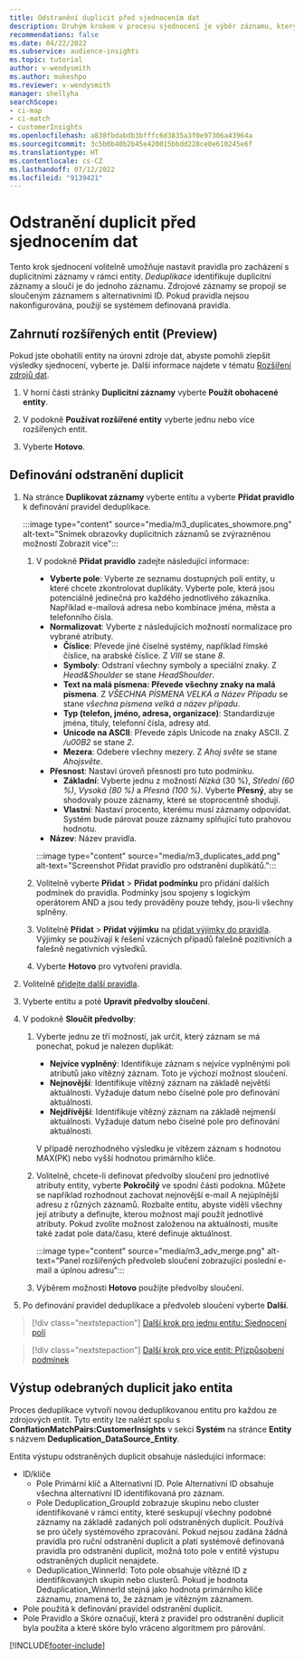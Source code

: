 ```yaml
---
title: Odstranění duplicit před sjednocením dat
description: Druhým krokem v procesu sjednocení je výběr záznamu, který se má zachovat, když jsou nalezeny duplikáty.
recommendations: false
ms.date: 04/22/2022
ms.subservice: audience-insights
ms.topic: tutorial
author: v-wendysmith
ms.author: mukeshpo
ms.reviewer: v-wendysmith
manager: shellyha
searchScope:
- ci-map
- ci-match
- customerInsights
ms.openlocfilehash: a838fbdabdb3bfffc6d3835a3f0e97306a43964a
ms.sourcegitcommit: 3c5b0b40b2b45e420015bbdd228ce0e610245e6f
ms.translationtype: HT
ms.contentlocale: cs-CZ
ms.lasthandoff: 07/12/2022
ms.locfileid: "9139421"
---
```

# <a name="remove-duplicates-before-unifying-data"></a>Odstranění duplicit před sjednocením dat

Tento krok sjednocení volitelně umožňuje nastavit pravidla pro zacházení s duplicitními záznamy v rámci entity. *Deduplikace* identifikuje duplicitní záznamy a sloučí je do jednoho záznamu. Zdrojové záznamy se propojí se sloučeným záznamem s alternativními ID. Pokud pravidla nejsou nakonfigurována, použijí se systémem definovaná pravidla.

## <a name="include-enriched-entities-preview"></a>Zahrnutí rozšířených entit (Preview)

Pokud jste obohatili entity na úrovni zdroje dat, abyste pomohli zlepšit výsledky sjednocení, vyberte je. Další informace najdete v tématu [Rozšíření zdrojů dat](data-sources-enrichment.md).

1. V horní části stránky **Duplicitní záznamy** vyberte **Použít obohacené entity**.

1. V podokně **Používat rozšířené entity** vyberte jednu nebo více rozšířených entit.

1. Vyberte **Hotovo**.

## <a name="define-deduplication-rules"></a>Definování odstranění duplicit

1. Na stránce **Duplikovat záznamy** vyberte entitu a vyberte **Přidat pravidlo** k definování pravidel deduplikace.

   :::image type="content" source="media/m3_duplicates_showmore.png" alt-text="Snímek obrazovky duplicitních záznamů se zvýrazněnou možností Zobrazit více":::

   1. V podokně **Přidat pravidlo** zadejte následující informace:
      - **Vyberte pole**: Vyberte ze seznamu dostupných polí entity, u které chcete zkontrolovat duplikáty. Vyberte pole, která jsou potenciálně jedinečná pro každého jednotlivého zákazníka. Například e-mailová adresa nebo kombinace jména, města a telefonního čísla.
      - **Normalizovat**: Vyberte z následujících možností normalizace pro vybrané atributy.
        - **Číslice**: Převede jiné číselné systémy, například římské číslice, na arabské číslice. Z *VIII* se stane *8*.
        - **Symboly**: Odstraní všechny symboly a speciální znaky. Z *Head&Shoulder* se stane *HeadShoulder*.
        - **Text na malá písmena: Převede všechny znaky na malá písmena**. Z *VŠECHNA PÍSMENA VELKÁ a Název Případu* se stane *všechna písmena velká a název případu*.
        - **Typ (telefon, jméno, adresa, organizace)**: Standardizuje jména, tituly, telefonní čísla, adresy atd.
        - **Unicode na ASCII**: Převede zápis Unicode na znaky ASCII. Z */u00B2* se stane *2*.
        - **Mezera**: Odebere všechny mezery. Z *Ahoj světe* se stane *Ahojsvěte*.
      - **Přesnost**: Nastaví úroveň přesnosti pro tuto podmínku.
        - **Základní**: Vyberte jednu z možností *Nízká* (30 %), *Střední (60 %)*, *Vysoká (80 %)* a *Přesná (100 %)*. Vyberte **Přesný**, aby se shodovaly pouze záznamy, které se stoprocentně shodují.
        - **Vlastní**: Nastaví procento, kterému musí záznamy odpovídat. Systém bude párovat pouze záznamy splňující tuto prahovou hodnotu.
      - **Název**: Název pravidla.

      :::image type="content" source="media/m3_duplicates_add.png" alt-text="Screenshot Přidat pravidlo pro odstranění duplikátů.":::

   1. Volitelně vyberte **Přidat** > **Přidat podmínku** pro přidání dalších podmínek do pravidla. Podmínky jsou spojeny s logickým operátorem AND a jsou tedy prováděny pouze tehdy, jsou-li všechny splněny.

   1. Volitelně **Přidat** > **Přidat výjimku** na [přidat výjimky do pravidla](match-entities.md#add-exceptions-to-a-rule). Výjimky se používají k řešení vzácných případů falešně pozitivních a falešně negativních výsledků.

   1. Vyberte **Hotovo** pro vytvoření pravidla.

1. Volitelně [přidejte další pravidla](#define-deduplication-rules).

1. Vyberte entitu a poté **Upravit předvolby sloučení**.

1. V podokně **Sloučit předvolby**:
   1. Vyberte jednu ze tří možností, jak určit, který záznam se má ponechat, pokud je nalezen duplikát:
      - **Nejvíce vyplněný**: Identifikuje záznam s nejvíce vyplněnými poli atributů jako vítězný záznam. Toto je výchozí možnost sloučení.
      - **Nejnovější**: Identifikuje vítězný záznam na základě největší aktuálnosti. Vyžaduje datum nebo číselné pole pro definování aktuálnosti.
      - **Nejdřívější**: Identifikuje vítězný záznam na základě nejmenší aktuálnosti. Vyžaduje datum nebo číselné pole pro definování aktuálnosti.
      
      V případě nerozhodného výsledku je vítězem záznam s hodnotou MAX(PK) nebo vyšší hodnotou primárního klíče.
      
   1. Volitelně, chcete-li definovat předvolby sloučení pro jednotlivé atributy entity, vyberte **Pokročilý** ve spodní části podokna. Můžete se například rozhodnout zachovat nejnovější e-mail A nejúplnější adresu z různých záznamů. Rozbalte entitu, abyste viděli všechny její atributy a definujte, kterou možnost mají použít jednotlivé atributy. Pokud zvolíte možnost založenou na aktuálnosti, musíte také zadat pole data/času, které definuje aktuálnost.

      :::image type="content" source="media/m3_adv_merge.png" alt-text="Panel rozšířených předvoleb sloučení zobrazující poslední e-mail a úplnou adresu":::

   1. Výběrem možnosti **Hotovo** použijte předvolby sloučení.

1. Po definování pravidel deduplikace a předvoleb sloučení vyberte **Další**.
  
> [!div class="nextstepaction"]
> [Další krok pro jednu entitu: Sjednocení polí](merge-entities.md)

> [!div class="nextstepaction"]
> [Další krok pro více entit: Přizpůsobení podmínek](match-entities.md)

## <a name="deduplication-output-as-an-entity"></a>Výstup odebraných duplicit jako entita

Proces deduplikace vytvoří novou deduplikovanou entitu pro každou ze zdrojových entit. Tyto entity lze nalézt spolu s **ConflationMatchPairs:CustomerInsights** v sekci **Systém** na stránce **Entity** s názvem **Deduplication_DataSource_Entity**.

Entita výstupu odstraněných duplicit obsahuje následující informace:

- ID/klíče
  - Pole Primární klíč a Alternativní ID. Pole Alternativní ID obsahuje všechna alternativní ID identifikovaná pro záznam.
  - Pole Deduplication_GroupId zobrazuje skupinu nebo cluster identifikované v rámci entity, které seskupují všechny podobné záznamy na základě zadaných polí odstraněných duplicit. Používá se pro účely systémového zpracování. Pokud nejsou zadána žádná pravidla pro ruční odstranění duplicit a platí systémově definovaná pravidla pro odstranění duplicit, možná toto pole v entitě výstupu odstraněných duplicit nenajdete.
  - Deduplication_WinnerId: Toto pole obsahuje vítězné ID z identifikovaných skupin nebo clusterů. Pokud je hodnota Deduplication_WinnerId stejná jako hodnota primárního klíče záznamu, znamená to, že záznam je vítězným záznamem.
- Pole použitá k definování pravidel odstranění duplicit.
- Pole Pravidlo a Skóre označují, která z pravidel pro odstranění duplicit byla použita a které skóre bylo vráceno algoritmem pro párování.

[!INCLUDE[footer-include](includes/footer-banner.md)]
